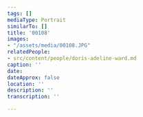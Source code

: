 ```yaml
---
tags: []
mediaType: Portrait
similarTo: []
title: '00108'
images:
- "/assets/media/00108.JPG"
relatedPeople:
- src/content/people/doris-adeline-ward.md
caption: ''
date: 
dateApprox: false
location: ''
description: ''
transcription: ''

---
```

